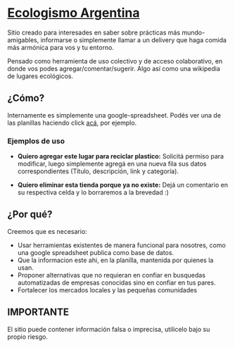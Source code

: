 # [Ecologismo Argentina](https://ecologismo-argentina.github.io/)

Sitio creado para interesades en saber sobre prácticas más mundo-amigables, informarse o simplemente llamar a un delivery que haga comida más armónica para vos y tu entorno.

Pensado como herramienta de uso colectivo y de acceso colaborativo, en donde vos podes agregar/comentar/sugerir. Algo así como una wikipedia de lugares ecológicos.

## ¿Cómo?
Internamente es simplemente una google-spreadsheet. Podés ver una de las planillas haciendo click [acá](https://docs.google.com/spreadsheets/d/1LRbVgNC9orUgdJ587uNV2ar5k47THzrpYn6-MB00ah8/edit#gid=0), por ejemplo. 

### Ejemplos de uso

- __Quiero agregar este lugar para reciclar plastico:__ Solicitá permiso para modificar, luego simplemente agregá en una nueva fila sus datos correspondientes (Título, descripción, link y categoría).

- __Quiero eliminar esta tienda porque ya no existe:__ Dejá un comentario en su respectiva celda y lo borraremos a la brevedad :)

## ¿Por qué?

Creemos que es necesario:
  - Usar herramientas existentes de manera funcional para nosotres, como una google spreadsheet publica como base de datos.
  - Que la informacion este ahi, en la planilla, mantenida por quienes la usan.
  - Proponer alternativas que no requieran en confiar en busquedas automatizadas de empresas conocidas sino en confiar en tus pares.
  - Fortalecer los mercados locales y las pequeñas comunidades

## IMPORTANTE
El sitio puede contener información falsa o imprecisa, utilicelo bajo su propio riesgo.
